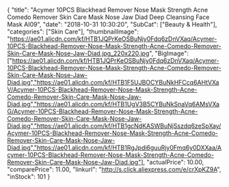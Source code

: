 {
	"title": "Acymer 10PCS Blackhead Remover Nose Mask Strength Acne Comedo Remover Skin Care Mask Nose Jaw Diad Deep Cleansing Face Mask AI09",
	"date": "2018-10-31 10:30:20",
	"SubCat": ["Beauty & Health"],
	"categories": ["Skin Care"],
	"thumbnailImage": "https://ae01.alicdn.com/kf/HTB1JQPrKeOSBuNjy0Fdq6zDnVXaq/Acymer-10PCS-Blackhead-Remover-Nose-Mask-Strength-Acne-Comedo-Remover-Skin-Care-Mask-Nose-Jaw-Diad.jpg_220x220.jpg",
	"BigImage": ["https://ae01.alicdn.com/kf/HTB1JQPrKeOSBuNjy0Fdq6zDnVXaq/Acymer-10PCS-Blackhead-Remover-Nose-Mask-Strength-Acne-Comedo-Remover-Skin-Care-Mask-Nose-Jaw-Diad.jpg","https://ae01.alicdn.com/kf/HTB1F5UJBOCYBuNkHFCcq6AHtVXaV/Acymer-10PCS-Blackhead-Remover-Nose-Mask-Strength-Acne-Comedo-Remover-Skin-Care-Mask-Nose-Jaw-Diad.jpg","https://ae01.alicdn.com/kf/HTB1UgV3B5CYBuNkSnaVq6AMsVXaG/Acymer-10PCS-Blackhead-Remover-Nose-Mask-Strength-Acne-Comedo-Remover-Skin-Care-Mask-Nose-Jaw-Diad.jpg","https://ae01.alicdn.com/kf/HTB1gcNdKASWBuNjSszdq6zeSpXay/Acymer-10PCS-Blackhead-Remover-Nose-Mask-Strength-Acne-Comedo-Remover-Skin-Care-Mask-Nose-Jaw-Diad.jpg","https://ae01.alicdn.com/kf/HTB1RgJpdi6guuRjy0Fmq6y0DXXaa/Acymer-10PCS-Blackhead-Remover-Nose-Mask-Strength-Acne-Comedo-Remover-Skin-Care-Mask-Nose-Jaw-Diad.jpg"],
	"actualPrice": 10.00,
	"comparePrice": 11.00,
	"linkurl": "http://s.click.aliexpress.com/e/crXpKZ9A",
	"inStock": 101
}
